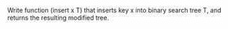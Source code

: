 Write function (insert x T) that inserts key x into binary search tree T, and returns the resulting modified tree.
